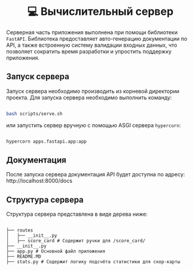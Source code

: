 <div align="center" class="centered">

# :computer: Вычислительный сервер 

</div> 

Серверная часть приложения выполнена при помощи библиотеки `FastAPI`. Библиотека предоставляет авто-генерацию документации по API, а также встроенную систему валидации входных данных, что позволяет сократить время разработки и упростить поддержку приложения.

## Запуск сервера

Запуск сервера необходимо производить из корневой директории проекта. Для запуска сервера необходимо выполнить команду:

```bash

bash scripts/serve.sh

```

или запустить сервер вручную с помощью ASGI сервера `hypercorn`:

```bash

hypercorn apps.fastapi.app:app 

```

## Документация

После запуска сервера документация API будет доступна по адресу: http://localhost:8000/docs

## Структура сервера

Структура сервера представлена в виде дерева ниже:

```

├── routes 
│   ├── __init__.py
│   ├── score_card # Содержит ручки для /score_card/
├── __init__.py
├── app.py # Основной файл приложения
├── README.MD
├── stats.py # Содержит логику подсчёта статистики для скор-карты
```

